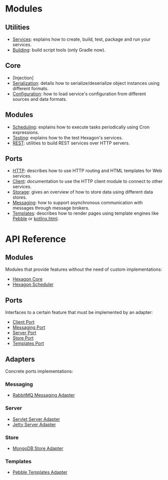 
Modules
======

## Utilities
* [Services]: explains how to create, build, test, package and run your services.
* [Building]: build script tools (only Gradle now).

## Core
* [Injection]
* [Serialization]: details how to serialize/deserialize object instances using different formats.
* [Configuration]: how to load service's configuration from different sources and data formats.

## Modules
* [Scheduling]: explains how to execute tasks periodically using Cron expressions.
* [Testing]: explains how to the test Hexagon's services.
* [REST]: utilities to build REST services over HTTP servers.

## Ports
* [HTTP]: describes how to use HTTP routing and HTML templates for Web services.
* [Client]: documentation to use the HTTP client module to connect to other services.
* [Storage]: gives an overview of how to store data using different data stores.
* [Messaging]: how to support asynchronous communication with messages through message brokers.
* [Templates]: describes how to render pages using template engines like [Pebble] or [kotlinx.html].

[Building]: /gradle.html
[Services]: /create_services.html
[Configuration]: /core/configuration.html
[REST]: /modules/rest.html
[HTTP]: /ports/server.html
[Client]: /ports/client.html
[Serialization]: /core/serialization.html
[Storage]: /ports/storage.html
[Messaging]: /ports/messaging.html
[Scheduling]: /modules/scheduling.html
[Templates]: /ports/templates.html
[Testing]: /modules/testing.html

[Pebble]: http://www.mitchellbosecke.com/pebble/home
[kotlinx.html]: https://github.com/Kotlin/kotlinx.html

API Reference
=============

## Modules

Modules that provide features without the need of custom implementations:

* [Hexagon Core](/api/hexagon_core/index.html)
* [Hexagon Scheduler](/api/hexagon_scheduler/index.html)

## Ports

Interfaces to a certain feature that must be implemented by an adapter:

* [Client Port](/api/port_http_client/index.html)
* [Messaging Port](/api/port_messaging/index.html)
* [Server Port](/api/port_http_server/index.html)
* [Store Port](/api/port_store/index.html)
* [Templates Port](/api/port_templates/index.html)

## Adapters

Concrete ports implementations:

### Messaging
* [RabbitMQ Messaging Adapter](/api/messaging_rabbitmq/index.html)

### Server
* [Servlet Server Adapter](/api/http_server_servlet/index.html)
* [Jetty Server Adapter](/api/http_server_jetty/index.html)

### Store
* [MongoDB Store Adapter](/api/store_mongodb/index.html)

### Templates
* [Pebble Templates Adapter](/api/templates_pebble/index.html)
